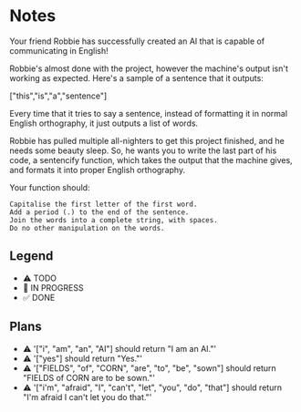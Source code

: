 # Notes

Your friend Robbie has successfully created an AI that is capable of communicating in English!

Robbie's almost done with the project, however the machine's output isn't working as expected. Here's a sample of a sentence that it outputs:

["this","is","a","sentence"]

Every time that it tries to say a sentence, instead of formatting it in normal English orthography, it just outputs a list of words.

Robbie has pulled multiple all-nighters to get this project finished, and he needs some beauty sleep. So, he wants you to write the last part of his code, a sentencify function, which takes the output that the machine gives, and formats it into proper English orthography.

Your function should:

    Capitalise the first letter of the first word.
    Add a period (.) to the end of the sentence.
    Join the words into a complete string, with spaces.
    Do no other manipulation on the words.

## Legend
- ⚠ TODO
- 🚧 IN PROGRESS
- ✅ DONE

## Plans

- ⚠ '["i", "am", "an", "AI"] should return "I am an AI."'
- ⚠ '["yes"] should return "Yes."'
- ⚠ '["FIELDS", "of", "CORN", "are", "to", "be", "sown"] should return "FIELDS of CORN are to be sown."'
- ⚠ '["i'm", "afraid", "I", "can't", "let", "you", "do", "that"] should return "I'm afraid I can't let you do that."'
